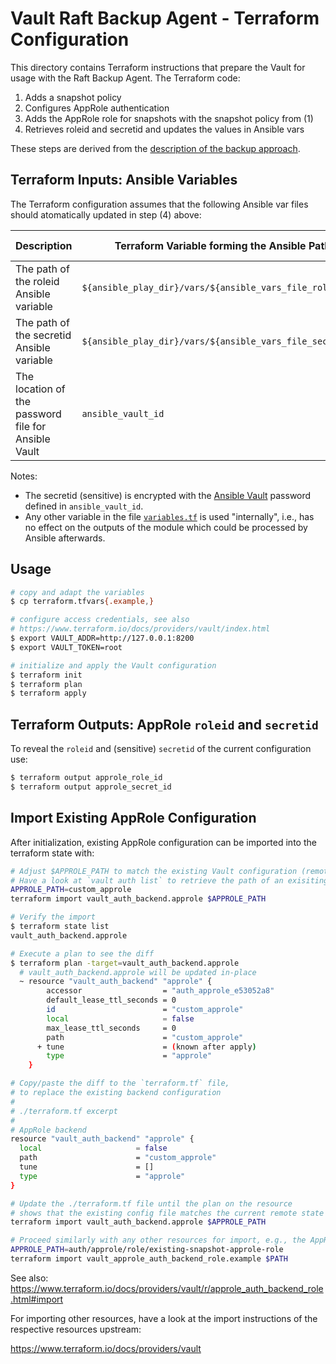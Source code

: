 # Vault Raft Backup Agent - Terraform Configuration

This directory contains Terraform instructions that prepare the Vault for usage with the Raft Backup Agent. The Terraform code:
1. Adds a snapshot policy
2. Configures AppRole authentication
3. Adds the AppRole role for snapshots with the snapshot policy from (1)
4. Retrieves roleid and secretid and updates the values in Ansible vars

These steps are derived from the [description of the backup approach](../Readme.md).

## Terraform Inputs: Ansible Variables

The Terraform configuration assumes that the following Ansible var files should atomatically updated in step (4) above:

| Description | Terraform Variable forming the Ansible Path | Variable Default Value |
| --- | --- | --- |
| The path of the roleid Ansible variable | `${ansible_play_dir}/vars/${ansible_vars_file_role_id}` | `../ansible/raft-backup-roleid.yml` | 
| The path of the secretid Ansible variable |`${ansible_play_dir}/vars/${ansible_vars_file_secret_id}` | `../ansible/raft-backup-secretid.yml` |
| The location of the password file for Ansible Vault | `ansible_vault_id` | `../ansible/vault-pass` |

Notes:

* The secretid (sensitive) is encrypted with the [Ansible Vault](https://docs.ansible.com/ansible/latest/user_guide/vault.html) password defined in `ansible_vault_id`.
* Any other variable in the file [`variables.tf`](./variables.tf) is used "internally", i.e., has no effect on the outputs of the module which could be processed by Ansible afterwards.

## Usage

```bash
# copy and adapt the variables
$ cp terraform.tfvars{.example,}

# configure access credentials, see also
# https://www.terraform.io/docs/providers/vault/index.html
$ export VAULT_ADDR=http://127.0.0.1:8200
$ export VAULT_TOKEN=root

# initialize and apply the Vault configuration
$ terraform init
$ terraform plan
$ terraform apply
```

## Terraform Outputs: AppRole `roleid` and `secretid`

To reveal the `roleid` and (sensitive) `secretid` of the current configuration use:
```bash
$ terraform output approle_role_id
$ terraform output approle_secret_id
```

## Import Existing AppRole Configuration

After initialization, existing AppRole configuration can be imported into the terraform state with:

```bash
# Adjust $APPROLE_PATH to match the existing Vault configuration (remote).
# Have a look at `vault auth list` to retrieve the path of an exisiting AppRole backend
APPROLE_PATH=custom_approle
terraform import vault_auth_backend.approle $APPROLE_PATH

# Verify the import
$ terraform state list
vault_auth_backend.approle

# Execute a plan to see the diff
$ terraform plan -target=vault_auth_backend.approle
  # vault_auth_backend.approle will be updated in-place
  ~ resource "vault_auth_backend" "approle" {
        accessor                  = "auth_approle_e53052a8"
        default_lease_ttl_seconds = 0
        id                        = "custom_approle"
        local                     = false
        max_lease_ttl_seconds     = 0
        path                      = "custom_approle"
      + tune                      = (known after apply)
        type                      = "approle"
    }

# Copy/paste the diff to the `terraform.tf` file,
# to replace the existing backend configuration
#
# ./terraform.tf excerpt
#
# AppRole backend
resource "vault_auth_backend" "approle" {
  local                     = false
  path                      = "custom_approle"
  tune                      = []
  type                      = "approle"
}

# Update the ./terraform.tf file until the plan on the resource
# shows that the existing config file matches the current remote state
terraform import vault_auth_backend.approle $APPROLE_PATH

# Proceed similarly with any other resources for import, e.g., the AppRole role
APPROLE_PATH=auth/approle/role/existing-snapshot-approle-role
terraform import vault_approle_auth_backend_role.example $PATH
```

See also: https://www.terraform.io/docs/providers/vault/r/approle_auth_backend_role.html#import

For importing other resources, have a look at the import instructions of the respective resources upstream:

https://www.terraform.io/docs/providers/vault
